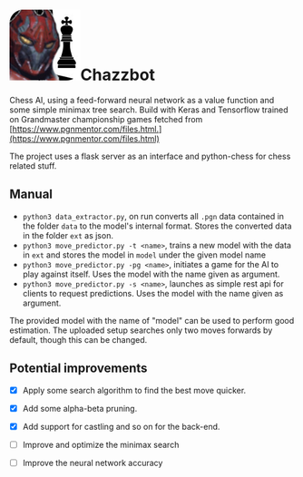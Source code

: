 # ![](frontend/img/chazzbot.jpeg)Chazzbot
Chess AI, using a feed-forward neural network as a value function and some simple minimax tree search. Build with Keras and Tensorflow trained on Grandmaster championship games fetched from [https://www.pgnmentor.com/files.html.](https://www.pgnmentor.com/files.html) 

The project uses a flask server as an interface and python-chess for chess related stuff.

## Manual
- `python3 data_extractor.py`, on run converts all `.pgn` data contained in the folder `data` to the model's internal format. Stores the converted data in the folder `ext` as json.
- `python3 move_predictor.py -t <name>`, trains a new model with the data in `ext` and stores the model in `model` under the given model name
- `python3 move_predictor.py -pg <name>`, initiates a game for the AI to play against itself. Uses the model with the name given as argument.
- `python3 move_predictor.py -s <name>`, launches as simple rest api for clients to request predictions. Uses the model with the name given as argument.

The provided model with the name of "model" can be used to perform good estimation. The uploaded setup searches only two moves forwards by default, though this can be changed.

## Potential improvements

- [x] Apply some search algorithm to find the best move quicker.

- [x] Add some alpha-beta pruning.

- [x] Add support for castling and so on for the back-end.

- [ ] Improve and optimize the minimax search
- [ ] Improve the neural network accuracy
